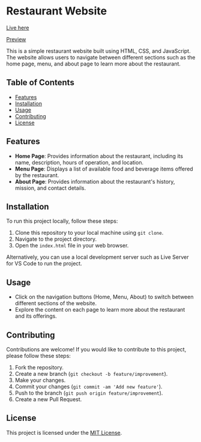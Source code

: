 # Restaurant Website

[Live here](https://abhi6777.github.io/Restaurant_Page/)

[Preview](./src/README.png)

This is a simple restaurant website built using HTML, CSS, and JavaScript. The website allows users to navigate between different sections such as the home page, menu, and about page to learn more about the restaurant.

## Table of Contents

- [Features](#features)
- [Installation](#installation)
- [Usage](#usage)
- [Contributing](#contributing)
- [License](#license)

## Features

- **Home Page**: Provides information about the restaurant, including its name, description, hours of operation, and location.
- **Menu Page**: Displays a list of available food and beverage items offered by the restaurant.
- **About Page**: Provides information about the restaurant's history, mission, and contact details.

## Installation

To run this project locally, follow these steps:

1. Clone this repository to your local machine using `git clone`.
2. Navigate to the project directory.
3. Open the `index.html` file in your web browser.

Alternatively, you can use a local development server such as Live Server for VS Code to run the project.

## Usage

- Click on the navigation buttons (Home, Menu, About) to switch between different sections of the website.
- Explore the content on each page to learn more about the restaurant and its offerings.

## Contributing

Contributions are welcome! If you would like to contribute to this project, please follow these steps:

1. Fork the repository.
2. Create a new branch (`git checkout -b feature/improvement`).
3. Make your changes.
4. Commit your changes (`git commit -am 'Add new feature'`).
5. Push to the branch (`git push origin feature/improvement`).
6. Create a new Pull Request.

## License

This project is licensed under the [MIT License](LICENSE).
